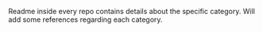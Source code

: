 Readme inside every repo contains details about the specific category. Will add some references regarding each category.
